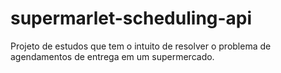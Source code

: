 # supermarlet-scheduling-api
Projeto de estudos que tem o intuito de resolver o problema de agendamentos de entrega em um supermercado.
